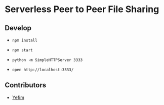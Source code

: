 Serverless Peer to Peer File Sharing
======================================

## Develop

* `npm install`

* `npm start`

* `python -m SimpleHTTPServer 3333`

* `open http://localhost:3333/`

## Contributors

* [Yefim](https://www.yef.im)

